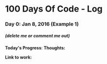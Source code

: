 # 100 Days Of Code - Log

### Day 0: Jan 8, 2016 (Example 1)
##### (delete me or comment me out)

**Today's Progress**: 
**Thoughts:** 

**Link to work:** 
